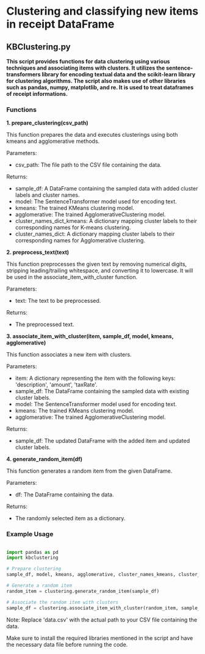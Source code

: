 # Clustering and classifying new items in receipt DataFrame

## KBClustering.py

**This script provides functions for data clustering using various techniques and associating items with clusters. It utilizes the sentence-transformers library for encoding textual data and the scikit-learn library for clustering algorithms. The script also makes use of other libraries such as pandas, numpy, matplotlib, and re. It is used to treat dataframes of receipt informations.**

### Functions

**1. prepare_clustering(csv_path)**

This function prepares the data and executes clusterings using both kmeans and agglomerative methods.


Parameters:

- csv_path: The file path to the CSV file containing the data.

Returns:

- sample_df: A DataFrame containing the sampled data with added cluster labels and cluster names.
- model: The SentenceTransformer model used for encoding text.
- kmeans: The trained KMeans clustering model.
- agglomerative: The trained AgglomerativeClustering model.
- cluster_names_dict_kmeans: A dictionary mapping cluster labels to their corresponding names for K-means clustering.
- cluster_names_dict: A dictionary mapping cluster labels to their corresponding names for Agglomerative clustering.

**2. preprocess_text(text)**

This function preprocesses the given text by removing numerical digits, stripping leading/trailing whitespace, and converting it to lowercase.
It will be used in the associate_item_with_cluster function.

Parameters:

- text: The text to be preprocessed.

Returns:

- The preprocessed text.

**3. associate_item_with_cluster(item, sample_df, model, kmeans, agglomerative)**

This function associates a new item with clusters.

Parameters:

- item: A dictionary representing the item with the following keys: 'description', 'amount', 'taxRate'.
- sample_df: The DataFrame containing the sampled data with existing cluster labels.
- model: The SentenceTransformer model used for encoding text.
- kmeans: The trained KMeans clustering model.
- agglomerative: The trained AgglomerativeClustering model.

Returns:

- sample_df: The updated DataFrame with the added item and updated cluster labels.

**4. generate_random_item(df)**

This function generates a random item from the given DataFrame.

Parameters:

- df: The DataFrame containing the data.

Returns:

- The randomly selected item as a dictionary.

### Example Usage

```python 

import pandas as pd
import kbclustering

# Prepare clustering
sample_df, model, kmeans, agglomerative, cluster_names_kmeans, cluster_names_agglomerative = clustering.prepare_clustering('data.csv')

# Generate a random item
random_item = clustering.generate_random_item(sample_df)

# Associate the random item with clusters
sample_df = clustering.associate_item_with_cluster(random_item, sample_df, model, kmeans, agglomerative)

```

Note: Replace 'data.csv' with the actual path to your CSV file containing the data.

Make sure to install the required libraries mentioned in the script and have the necessary data file before running the code.
